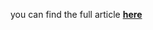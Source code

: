 you can find the full article <b><a href='https://towardsdatascience.com/time2vec-for-time-series-features-encoding-a03a4f3f937e'>here</a></b>
